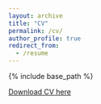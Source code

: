 ```yaml
---
layout: archive
title: "CV"
permalink: /cv/
author_profile: true
redirect_from:
  - /resume
---
```


{% include base_path %}

[Download CV here](https://willyum00.github.io/files/William_Zhang_CV_2023.pdf)